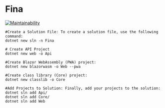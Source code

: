 # Fina

[![Maintainability](https://api.codeclimate.com/v1/badges/adb0306a7e20e79b8a11/maintainability)](https://codeclimate.com/github/codinginbrazil/Fina/maintainability)

```shell
#Create a Solution File: To create a solution file, use the following command:
dotnet new sln -n Fina 

# Create API Project
dotnet new web -o Api

#Create Blazor WebAssembly (PWA) project:
dotnet new blazorwasm -o Web --pwa 

#Create class library (Core) project:
dotnet new classlib -o Core 

#Add Projects to Solution: Finally, add your projects to the solution: 
dotnet sln add Api/
dotnet sln add Core/
dotnet sln add Web
```